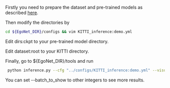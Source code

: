 Firstly you need to prepare the dataset and pre-trained models as described [here](https://github.com/Nicholasli1995/EgoNet/blob/master/docs/preparation.md).

Then modify the directories by

```bash
cd ${EgoNet_DIR}/configs && vim KITTI_inference:demo.yml
```

Edit dirs:ckpt to your pre-trained model directory.

Edit dataset:root to your KITTI directory.

Finally, go to ${EgoNet_DIR}/tools and run

```bash
 python inference.py --cfg "../configs/KITTI_inference:demo.yml" --visualize True --batch_to_show 2
```

You can set --batch_to_show to other integers to see more results.
